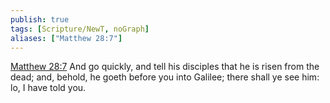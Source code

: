 ```yaml
---
publish: true
tags: [Scripture/NewT, noGraph]
aliases: ["Matthew 28:7"]
---
```

[Matthew 28:7](https://churchofjesuschrist.org/study/scriptures/nt/matt/28?lang=eng&id=p7#p7) And go quickly, and tell his disciples that he is risen from the dead; and, behold, he goeth before you into Galilee; there shall ye see him: lo, I have told you.
